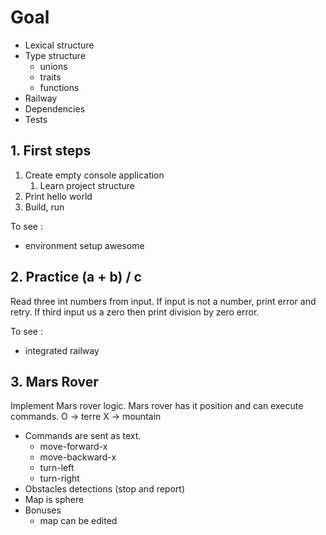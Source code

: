 # Goal
* Lexical structure
* Type structure 
    * unions
    * traits
    * functions
* Railway
* Dependencies
* Tests

## 1. First steps
1. Create empty console application
    1. Learn project structure
2. Print hello world
3. Build, run

To see :
* environment setup
awesome 

## 2. Practice (a + b) / c
Read three int numbers from input.
If input is not a number, print error and retry.
If third input us a zero then print division by zero error.

To see :
* integrated railway

## 3. Mars Rover
Implement Mars rover logic. 
Mars rover has it position and can execute commands.
O -> terre
X -> mountain
* Commands are sent as text.
    * move-forward-x
    * move-backward-x
    * turn-left
    * turn-right
* Obstacles detections (stop and report)
* Map is sphere
* Bonuses
    * map can be edited  